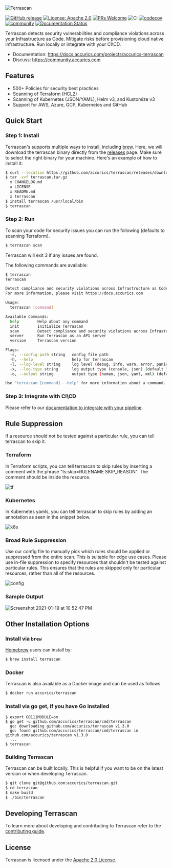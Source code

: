 ![Terrascan](https://raw.githubusercontent.com/accurics/terrascan/master/docs/img/Terrascan_By_Accurics_Logo_38B34A-333F48.svg)

[![GitHub release](https://img.shields.io/github/release/accurics/terrascan)](https://github.com/accurics/terrascan/releases/latest)
[![License: Apache 2.0](https://img.shields.io/badge/license-Apache%202-blue)](https://github.com/accurics/terrascan/blob/master/LICENSE)
[![PRs Welcome](https://img.shields.io/badge/PRs-welcome-brightgreen.svg)](https://github.com/accurics/terrascan/pulls)
![CI](https://github.com/accurics/terrascan/workflows/build/badge.svg)
[![codecov](https://codecov.io/gh/accurics/terrascan/branch/master/graph/badge.svg)](https://codecov.io/gh/accurics/terrascan)
[![community](https://img.shields.io/discourse/status?server=https%3A%2F%2Fcommunity.accurics.com)](https://community.accurics.com)
[![Documentation Status](https://readthedocs.com/projects/accurics-terrascan/badge/?version=latest)](https://docs.accurics.com/projects/accurics-terrascan/en/latest/?badge=latest)

Terrascan detects security vulnerabilities and compliance violations across your Infrastructure as Code. Mitigate risks before provisioning cloud native infrastructure. Run locally or integrate with your CI\CD.


* Documentation: https://docs.accurics.com/projects/accurics-terrascan
* Discuss: https://community.accurics.com

## Features
* 500+ Policies for security best practices
* Scanning of Terraform (HCL2)
* Scanning of Kubernetes (JSON/YAML), Helm v3, and Kustomize v3
* Support for AWS, Azure, GCP, Kubernetes and GitHub


## Quick Start
### Step 1: Install
Terrascan's supports multiple ways to install, including [brew](https://github.com/accurics/terrascan#install-via-brew).
Here, we will download the terrascan binary directly from the [releases](https://github.com/accurics/terrascan/releases) page. Make sure to select the right binary for your machine. Here's an example of how to install it:

```sh
$ curl --location https://github.com/accurics/terrascan/releases/download/v1.3.0/terrascan_1.3.0_Darwin_x86_64.tar.gz --output terrascan.tar.gz
$ tar -xvf terrascan.tar.gz
  x CHANGELOG.md
  x LICENSE
  x README.md
  x terrascan
$ install terrascan /usr/local/bin
$ terrascan
```
### Step 2: Run
To scan your code for security issues you can run the following (defaults to scanning Terraform).

```sh
$ terrascan scan
```
Terrascan will exit 3 if any issues are found.

The following commands are available:

```sh
$ terrascan
Terrascan

Detect compliance and security violations across Infrastructure as Code to mitigate risk before provisioning cloud native infrastructure.
For more information, please visit https://docs.accurics.com

Usage:
  terrascan [command]

Available Commands:
  help        Help about any command
  init        Initialize Terrascan
  scan        Detect compliance and security violations across Infrastructure as Code.
  server      Run Terrascan as an API server
  version     Terrascan version

Flags:
  -c, --config-path string   config file path
  -h, --help                 help for terrascan
  -l, --log-level string     log level (debug, info, warn, error, panic, fatal) (default "info")
  -x, --log-type string      log output type (console, json) (default "console")
  -o, --output string        output type (human, json, yaml, xml) (default "human")

Use "terrascan [command] --help" for more information about a command.
```

### Step 3: Integrate with CI\CD
Please refer to our [documentation to integrate with your pipeline](https://docs.accurics.com/projects/accurics-terrascan/en/latest/cicd/).



## Rule Suppression
If a resource should not be tested against a particular rule, you can tell terrascan to skip it.

### Terraform
In Terraform scripts, you can tell terrascan to skip rules by inserting a comment with the phrase "ts:skip=RULENAME SKIP_REASON". The comment should be inside the resource.

![tf](https://user-images.githubusercontent.com/74685902/105115888-847b8a00-5a7e-11eb-983e-7f49f7c36ae1.png)

### Kubernetes 
In Kubernetes yamls, you can tell terrascan to skip rules by adding an annotation as seen in the snippet below.

![k8s](https://user-images.githubusercontent.com/74685902/105115885-834a5d00-5a7e-11eb-9190-e8b64d77c5ac.png)

### Broad Rule Suppression
Use our config file to manually pick which rules should be applied or suppressed from the entire scan. This is suitable for edge use cases. Please use in-file suppression to specify resources that shouldn't be tested against particular rules. This ensures that the rules are skipped only for particular resources, rather than all of the resources.

![config](https://user-images.githubusercontent.com/74685902/105115887-83e2f380-5a7e-11eb-82b8-a1d18c83a405.png)

### Sample Output
![Screenshot 2021-01-19 at 10 52 47 PM](https://user-images.githubusercontent.com/74685902/105115731-32d2ff80-5a7e-11eb-93b0-2f0620eb1295.png)

## Other Installation Options


### Install via `brew`

[Homebrew](https://brew.sh/) users can install by:

```sh
$ brew install terrascan
```

### Docker
Terrascan is also available as a Docker image and can be used as follows

```sh
$ docker run accurics/terrascan
```

### Install via go get, if you have Go installed
```
$ export GO111MODULE=on
$ go get -u github.com/accurics/terrascan/cmd/terrascan
  go: downloading github.com/accurics/terrascan v1.3.0
  go: found github.com/accurics/terrascan/cmd/terrascan in github.com/accurics/terrascan v1.3.0
  ...
$ terrascan
```

### Building Terrascan
Terrascan can be built locally. This is helpful if you want to be on the latest version or when developing Terrascan.

```sh
$ git clone git@github.com:accurics/terrascan.git
$ cd terrascan
$ make build
$ ./bin/terrascan
```


## Developing Terrascan
To learn more about developing and contributing to Terrascan refer to the [contributing guide](CONTRIBUTING.md).

## License

Terrascan is licensed under the [Apache 2.0 License](LICENSE).
